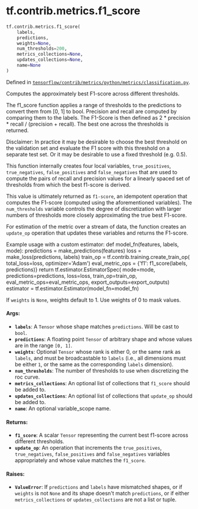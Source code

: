 <div itemscope itemtype="http://developers.google.com/ReferenceObject">
<meta itemprop="name" content="tf.contrib.metrics.f1_score" />
<meta itemprop="path" content="Stable" />
</div>

# tf.contrib.metrics.f1_score

``` python
tf.contrib.metrics.f1_score(
    labels,
    predictions,
    weights=None,
    num_thresholds=200,
    metrics_collections=None,
    updates_collections=None,
    name=None
)
```



Defined in [`tensorflow/contrib/metrics/python/metrics/classification.py`](/code/stable/tensorflow/contrib/metrics/python/metrics/classification.py).

Computes the approximately best F1-score across different thresholds.

The f1_score function applies a range of thresholds to the predictions to
convert them from [0, 1] to bool. Precision and recall are computed by
comparing them to the labels. The F1-Score is then defined as
2 * precision * recall / (precision + recall). The best one across the
thresholds is returned.

Disclaimer: In practice it may be desirable to choose the best threshold on
the validation set and evaluate the F1 score with this threshold on a
separate test set. Or it may be desirable to use a fixed threshold (e.g. 0.5).

This function internally creates four local variables, `true_positives`,
`true_negatives`, `false_positives` and `false_negatives` that are used to
compute the pairs of recall and precision values for a linearly spaced set of
thresholds from which the best f1-score is derived.

This value is ultimately returned as `f1-score`, an idempotent operation that
computes the F1-score (computed using the aforementioned variables). The
`num_thresholds` variable controls the degree of discretization with larger
numbers of thresholds more closely approximating the true best F1-score.

For estimation of the metric over a stream of data, the function creates an
`update_op` operation that updates these variables and returns the F1-score.

Example usage with a custom estimator:
def model_fn(features, labels, mode):
  predictions = make_predictions(features)
  loss = make_loss(predictions, labels)
  train_op = tf.contrib.training.create_train_op(
        total_loss=loss,
        optimizer='Adam')
  eval_metric_ops = {'f1': f1_score(labels, predictions)}
  return tf.estimator.EstimatorSpec(
      mode=mode,
      predictions=predictions,
      loss=loss,
      train_op=train_op,
      eval_metric_ops=eval_metric_ops,
      export_outputs=export_outputs)
estimator = tf.estimator.Estimator(model_fn=model_fn)

If `weights` is `None`, weights default to 1. Use weights of 0 to mask values.

#### Args:

* <b>`labels`</b>: A `Tensor` whose shape matches `predictions`. Will be cast to
    `bool`.
* <b>`predictions`</b>: A floating point `Tensor` of arbitrary shape and whose values
    are in the range `[0, 1]`.
* <b>`weights`</b>: Optional `Tensor` whose rank is either 0, or the same rank as
    `labels`, and must be broadcastable to `labels` (i.e., all dimensions must
    be either `1`, or the same as the corresponding `labels` dimension).
* <b>`num_thresholds`</b>: The number of thresholds to use when discretizing the roc
    curve.
* <b>`metrics_collections`</b>: An optional list of collections that `f1_score` should
    be added to.
* <b>`updates_collections`</b>: An optional list of collections that `update_op` should
    be added to.
* <b>`name`</b>: An optional variable_scope name.


#### Returns:

* <b>`f1_score`</b>: A scalar `Tensor` representing the current best f1-score across
    different thresholds.
* <b>`update_op`</b>: An operation that increments the `true_positives`,
    `true_negatives`, `false_positives` and `false_negatives` variables
    appropriately and whose value matches the `f1_score`.


#### Raises:

* <b>`ValueError`</b>: If `predictions` and `labels` have mismatched shapes, or if
    `weights` is not `None` and its shape doesn't match `predictions`, or if
    either `metrics_collections` or `updates_collections` are not a list or
    tuple.